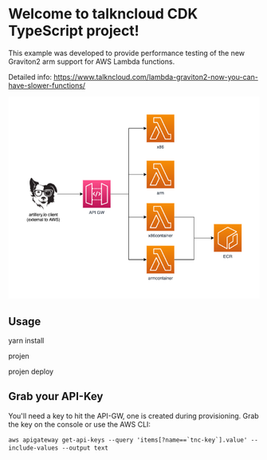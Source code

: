 # Welcome to talkncloud CDK TypeScript project!

This example was developed to provide performance testing of the new Graviton2 arm support for AWS Lambda functions.

Detailed info: https://www.talkncloud.com/lambda-graviton2-now-you-can-have-slower-functions/

![](design.png)

## Usage
yarn install

projen

projen deploy

## Grab your API-Key
You'll need a key to hit the API-GW, one is created during provisioning. Grab the key on the console or use the AWS CLI:

```
aws apigateway get-api-keys --query 'items[?name==`tnc-key`].value' --include-values --output text
```